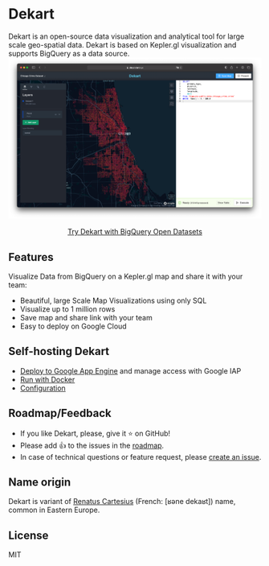# Dekart
Dekart is an open-source data visualization and analytical tool for large scale geo-spatial data. Dekart is based on Kepler.gl visualization and supports BigQuery as a data source.
<a href="https://dekart.xyz/docs/about/screencast/"><img src="./docs/files/screen.png"></a>
<p align="center"><a href="https://dekart.xyz/docs/about/playground/">Try Dekart with BigQuery Open Datasets</a></p>

## Features

Visualize Data from BigQuery on a Kepler.gl map and share it with your team:

* Beautiful, large Scale Map Visualizations using only SQL
* Visualize up to 1 million rows
* Save map and share link with your team
* Easy to deploy on Google Cloud

## Self-hosting Dekart

* [Deploy to Google App Engine](https://dekart.xyz/docs/self-hosting/app-engine/)  and manage access with Google IAP
* [Run with Docker](https://dekart.xyz/docs/self-hosting/docker/)
* [Configuration](https://dekart.xyz/docs/configuration/environment-variables/)


## Roadmap/Feedback

* If you like Dekart, please, give it ⭐️ on GitHub!
* Please add 👍 to the issues in the [roadmap](https://github.com/dekart-xyz/dekart/projects/1).
* In case of technical questions or feature request, please [create an issue](https://github.com/dekart-xyz/dekart/issues/new/choose).

## Name origin

Dekart is variant of [Renatus Cartesius](https://en.wikipedia.org/wiki/René_Descartes) (French: [ʁəne dekaʁt]) name, common in Eastern Europe.

## License

MIT

